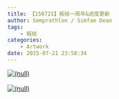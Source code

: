 ```yaml
---
title: 【150721】板绘一周年&进度更新
author: Semprathlon / Simfae Dean
tags:
	- 板绘
categories:
	- Artwork
date: 2015-07-21 23:58:34
---
```

<a href="/blog/uploads/2015/07/IMG_5299.png"><img src="/blog/uploads/2015/07/IMG_5299.png" alt="(null)" class="alignnone size-full" /></a><br /><br /><a href="/blog/uploads/2015/07/IMG_5291.png"><img src="/blog/uploads/2015/07/IMG_5291.png" alt="(null)" class="alignnone size-full" /></a>
